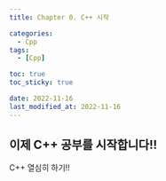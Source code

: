 ```yaml
---
title: Chapter 0. C++ 시작 

categories:
  - Cpp
tags:
  - [Cpp]

toc: true
toc_sticky: true

date: 2022-11-16
last_modified_at: 2022-11-16
---
```


## 이제 C++ 공부를 시작합니다!!
C++ 열심히 하기!!

